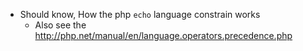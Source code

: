 * Should know, How the php `echo` language constrain works 
    * Also see the http://php.net/manual/en/language.operators.precedence.php